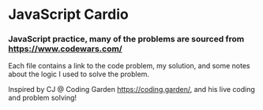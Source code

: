 # JavaScript Cardio

### JavaScript practice, many of the problems are sourced from https://www.codewars.com/

Each file contains a link to the code problem, my solution, and some notes about the logic I used to solve the problem.

Inspired by CJ @ Coding Garden https://coding.garden/, and his live coding and problem solving!
